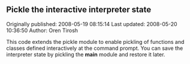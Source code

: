 ## Pickle the interactive interpreter state

Originally published: 2008-05-19 08:15:14
Last updated: 2008-05-20 10:36:50
Author: Oren Tirosh

This code extends the pickle module to enable pickling of functions and classes defined interactively at the command prompt. You can save the interpreter state by pickling the __main__ module and restore it later.
